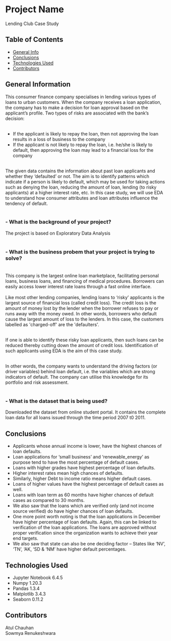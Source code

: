 # Project Name
Lending Club Case Study


## Table of Contents
* [General Info](#general-information)
* [Conclusions](#conclusions)
* [Technologies Used](#technologies-used)
* [Contributors](#contributors)

<!-- You can include any other section that is pertinent to your problem -->

## General Information
This consumer finance company specialises in lending various types of loans to urban customers. When the company receives a loan application, the company has to make a decision for loan approval based on the applicant’s profile. Two types of risks are associated with the bank’s decision:<br><br>

- If the applicant is likely to repay the loan, then not approving the loan results in a loss of business to the company<br>
- If the applicant is not likely to repay the loan, i.e. he/she is likely to default, then approving the loan may lead to a financial loss for the company<br><br>
 
The given data contains the information about past loan applicants and whether they ‘defaulted’ or not. The aim is to identify patterns which indicate if a person is likely to default, which may be used for taking actions such as denying the loan, reducing the amount of loan, lending (to risky applicants) at a higher interest rate, etc.
In this case study, we will use EDA to understand how consumer attributes and loan attributes influence the tendency of default.<br><br>

### - What is the background of your project?<br>
The project is based on Exploratory Data Analysis<br><br>

### - What is the business probem that your project is trying to solve?<br><br>
This company is the largest online loan marketplace, facilitating personal loans, business loans, and financing of medical procedures. Borrowers can easily access lower interest rate loans through a fast online interface.<br><br>Like most other lending companies, lending loans to ‘risky’ applicants is the largest source of financial loss (called credit loss). The credit loss is the amount of money lost by the lender when the borrower refuses to pay or runs away with the money owed. In other words, borrowers who default cause the largest amount of loss to the lenders. In this case, the customers labelled as 'charged-off' are the 'defaulters'.<br><br>

If one is able to identify these risky loan applicants, then such loans can be reduced thereby cutting down the amount of credit loss. Identification of such applicants using EDA is the aim of this case study.<br><br>

In other words, the company wants to understand the driving factors (or driver variables) behind loan default, i.e. the variables which are strong indicators of default. The company can utilise this knowledge for its portfolio and risk assessment.<br><br>

### - What is the dataset that is being used?
Downloaded the dataset from online student portal. It contains the complete loan data for all loans issued through the time period 2007 t0 2011.

<!-- You don't have to answer all the questions - just the ones relevant to your project. -->

## Conclusions
- Applicants whose annual income is lower, have the highest chances of loan defaults.
- Loan applications for  ‘small business’ and ‘renewable_energy’ as purpose tend to have the most       percentage of default cases.
- Loans with higher grades have highest percentage of loan defaults.
- Higher interest rates mean high chances of defaults.
- Similarly, higher Debt to income ratio means higher default cases.
- Loans of higher values have the highest percentage of default cases as well.
- Loans with loan term as 60 months have higher chances of default cases as compared to 30 months.
- We also saw that the loans which are verified only (and not income source verified) do have higher chances of loan defaults.
- One more point worth noting is that the loan applications in December have higher percentage of loan defaults. Again, this can be linked to verification of the loan applications. The loans are approved without proper verification since the organization wants to achieve their year end targets.
- We also saw that state can also be one deciding factor – States like ‘NV’, ‘TN’, ‘AK, ‘SD & ‘NM’ have higher default percentages.


<!-- You don't have to answer all the questions - just the ones relevant to your project. -->


## Technologies Used
- Jupyter Notebook 6.4.5
- Numpy 1.20.3
- Pandas 1.3.4
- Matplotlib 3.4.3
- Seaborn 0.11.2

<!-- As the libraries versions keep on changing, it is recommended to mention the version of library used in this project -->

## Contributors<br>
Atul Chauhan<br>
Sowmya Renukeshwara


<!-- Optional -->
<!-- ## License -->
<!-- This project is open source and available under the [... License](). -->

<!-- You don't have to include all sections - just the one's relevant to your project -->
